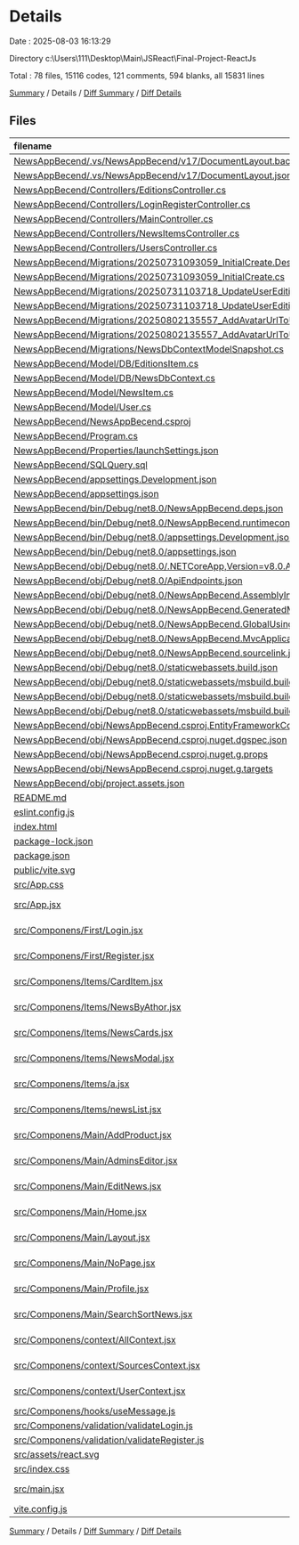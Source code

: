 # Details

Date : 2025-08-03 16:13:29

Directory c:\\Users\\111\\Desktop\\Main\\JSReact\\Final-Project-ReactJs

Total : 78 files,  15116 codes, 121 comments, 594 blanks, all 15831 lines

[Summary](results.md) / Details / [Diff Summary](diff.md) / [Diff Details](diff-details.md)

## Files
| filename | language | code | comment | blank | total |
| :--- | :--- | ---: | ---: | ---: | ---: |
| [NewsAppBecend/.vs/NewsAppBecend/v17/DocumentLayout.backup.json](/NewsAppBecend/.vs/NewsAppBecend/v17/DocumentLayout.backup.json) | JSON | 201 | 0 | 0 | 201 |
| [NewsAppBecend/.vs/NewsAppBecend/v17/DocumentLayout.json](/NewsAppBecend/.vs/NewsAppBecend/v17/DocumentLayout.json) | JSON | 201 | 0 | 0 | 201 |
| [NewsAppBecend/Controllers/EditionsController.cs](/NewsAppBecend/Controllers/EditionsController.cs) | C# | 155 | 0 | 36 | 191 |
| [NewsAppBecend/Controllers/LoginRegisterController.cs](/NewsAppBecend/Controllers/LoginRegisterController.cs) | C# | 96 | 0 | 15 | 111 |
| [NewsAppBecend/Controllers/MainController.cs](/NewsAppBecend/Controllers/MainController.cs) | C# | 53 | 8 | 9 | 70 |
| [NewsAppBecend/Controllers/NewsItemsController.cs](/NewsAppBecend/Controllers/NewsItemsController.cs) | C# | 119 | 4 | 21 | 144 |
| [NewsAppBecend/Controllers/UsersController.cs](/NewsAppBecend/Controllers/UsersController.cs) | C# | 54 | 0 | 8 | 62 |
| [NewsAppBecend/Migrations/20250731093059\_InitialCreate.Designer.cs](/NewsAppBecend/Migrations/20250731093059_InitialCreate.Designer.cs) | C# | 106 | 2 | 32 | 140 |
| [NewsAppBecend/Migrations/20250731093059\_InitialCreate.cs](/NewsAppBecend/Migrations/20250731093059_InitialCreate.cs) | C# | 76 | 3 | 9 | 88 |
| [NewsAppBecend/Migrations/20250731103718\_UpdateUserEditionsRelation.Designer.cs](/NewsAppBecend/Migrations/20250731103718_UpdateUserEditionsRelation.Designer.cs) | C# | 116 | 2 | 35 | 153 |
| [NewsAppBecend/Migrations/20250731103718\_UpdateUserEditionsRelation.cs](/NewsAppBecend/Migrations/20250731103718_UpdateUserEditionsRelation.cs) | C# | 68 | 3 | 11 | 82 |
| [NewsAppBecend/Migrations/20250802135557\_AddAvatarUrlToUser.Designer.cs](/NewsAppBecend/Migrations/20250802135557_AddAvatarUrlToUser.Designer.cs) | C# | 119 | 2 | 36 | 157 |
| [NewsAppBecend/Migrations/20250802135557\_AddAvatarUrlToUser.cs](/NewsAppBecend/Migrations/20250802135557_AddAvatarUrlToUser.cs) | C# | 23 | 3 | 4 | 30 |
| [NewsAppBecend/Migrations/NewsDbContextModelSnapshot.cs](/NewsAppBecend/Migrations/NewsDbContextModelSnapshot.cs) | C# | 117 | 1 | 36 | 154 |
| [NewsAppBecend/Model/DB/EditionsItem.cs](/NewsAppBecend/Model/DB/EditionsItem.cs) | C# | 10 | 0 | 2 | 12 |
| [NewsAppBecend/Model/DB/NewsDbContext.cs](/NewsAppBecend/Model/DB/NewsDbContext.cs) | C# | 19 | 0 | 8 | 27 |
| [NewsAppBecend/Model/NewsItem.cs](/NewsAppBecend/Model/NewsItem.cs) | C# | 15 | 0 | 2 | 17 |
| [NewsAppBecend/Model/User.cs](/NewsAppBecend/Model/User.cs) | C# | 16 | 0 | 2 | 18 |
| [NewsAppBecend/NewsAppBecend.csproj](/NewsAppBecend/NewsAppBecend.csproj) | XML | 23 | 0 | 5 | 28 |
| [NewsAppBecend/Program.cs](/NewsAppBecend/Program.cs) | C# | 29 | 4 | 10 | 43 |
| [NewsAppBecend/Properties/launchSettings.json](/NewsAppBecend/Properties/launchSettings.json) | JSON | 41 | 0 | 1 | 42 |
| [NewsAppBecend/SQLQuery.sql](/NewsAppBecend/SQLQuery.sql) | MS SQL | 6 | 0 | 2 | 8 |
| [NewsAppBecend/appsettings.Development.json](/NewsAppBecend/appsettings.Development.json) | JSON | 8 | 0 | 1 | 9 |
| [NewsAppBecend/appsettings.json](/NewsAppBecend/appsettings.json) | JSON | 12 | 0 | 1 | 13 |
| [NewsAppBecend/bin/Debug/net8.0/NewsAppBecend.deps.json](/NewsAppBecend/bin/Debug/net8.0/NewsAppBecend.deps.json) | JSON | 1,694 | 0 | 0 | 1,694 |
| [NewsAppBecend/bin/Debug/net8.0/NewsAppBecend.runtimeconfig.json](/NewsAppBecend/bin/Debug/net8.0/NewsAppBecend.runtimeconfig.json) | JSON | 20 | 0 | 0 | 20 |
| [NewsAppBecend/bin/Debug/net8.0/appsettings.Development.json](/NewsAppBecend/bin/Debug/net8.0/appsettings.Development.json) | JSON | 8 | 0 | 1 | 9 |
| [NewsAppBecend/bin/Debug/net8.0/appsettings.json](/NewsAppBecend/bin/Debug/net8.0/appsettings.json) | JSON | 12 | 0 | 1 | 13 |
| [NewsAppBecend/obj/Debug/net8.0/.NETCoreApp,Version=v8.0.AssemblyAttributes.cs](/NewsAppBecend/obj/Debug/net8.0/.NETCoreApp,Version=v8.0.AssemblyAttributes.cs) | C# | 3 | 1 | 1 | 5 |
| [NewsAppBecend/obj/Debug/net8.0/ApiEndpoints.json](/NewsAppBecend/obj/Debug/net8.0/ApiEndpoints.json) | JSON | 346 | 0 | 0 | 346 |
| [NewsAppBecend/obj/Debug/net8.0/NewsAppBecend.AssemblyInfo.cs](/NewsAppBecend/obj/Debug/net8.0/NewsAppBecend.AssemblyInfo.cs) | C# | 9 | 10 | 5 | 24 |
| [NewsAppBecend/obj/Debug/net8.0/NewsAppBecend.GeneratedMSBuildEditorConfig.editorconfig](/NewsAppBecend/obj/Debug/net8.0/NewsAppBecend.GeneratedMSBuildEditorConfig.editorconfig) | Properties | 27 | 0 | 1 | 28 |
| [NewsAppBecend/obj/Debug/net8.0/NewsAppBecend.GlobalUsings.g.cs](/NewsAppBecend/obj/Debug/net8.0/NewsAppBecend.GlobalUsings.g.cs) | C# | 16 | 1 | 1 | 18 |
| [NewsAppBecend/obj/Debug/net8.0/NewsAppBecend.MvcApplicationPartsAssemblyInfo.cs](/NewsAppBecend/obj/Debug/net8.0/NewsAppBecend.MvcApplicationPartsAssemblyInfo.cs) | C# | 3 | 10 | 5 | 18 |
| [NewsAppBecend/obj/Debug/net8.0/NewsAppBecend.sourcelink.json](/NewsAppBecend/obj/Debug/net8.0/NewsAppBecend.sourcelink.json) | JSON | 1 | 0 | 0 | 1 |
| [NewsAppBecend/obj/Debug/net8.0/staticwebassets.build.json](/NewsAppBecend/obj/Debug/net8.0/staticwebassets.build.json) | JSON | 11 | 0 | 0 | 11 |
| [NewsAppBecend/obj/Debug/net8.0/staticwebassets/msbuild.build.NewsAppBecend.props](/NewsAppBecend/obj/Debug/net8.0/staticwebassets/msbuild.build.NewsAppBecend.props) | XML | 3 | 0 | 0 | 3 |
| [NewsAppBecend/obj/Debug/net8.0/staticwebassets/msbuild.buildMultiTargeting.NewsAppBecend.props](/NewsAppBecend/obj/Debug/net8.0/staticwebassets/msbuild.buildMultiTargeting.NewsAppBecend.props) | XML | 3 | 0 | 0 | 3 |
| [NewsAppBecend/obj/Debug/net8.0/staticwebassets/msbuild.buildTransitive.NewsAppBecend.props](/NewsAppBecend/obj/Debug/net8.0/staticwebassets/msbuild.buildTransitive.NewsAppBecend.props) | XML | 3 | 0 | 0 | 3 |
| [NewsAppBecend/obj/NewsAppBecend.csproj.EntityFrameworkCore.targets](/NewsAppBecend/obj/NewsAppBecend.csproj.EntityFrameworkCore.targets) | XML | 28 | 0 | 1 | 29 |
| [NewsAppBecend/obj/NewsAppBecend.csproj.nuget.dgspec.json](/NewsAppBecend/obj/NewsAppBecend.csproj.nuget.dgspec.json) | JSON | 98 | 0 | 0 | 98 |
| [NewsAppBecend/obj/NewsAppBecend.csproj.nuget.g.props](/NewsAppBecend/obj/NewsAppBecend.csproj.nuget.g.props) | XML | 27 | 0 | 0 | 27 |
| [NewsAppBecend/obj/NewsAppBecend.csproj.nuget.g.targets](/NewsAppBecend/obj/NewsAppBecend.csproj.nuget.g.targets) | XML | 11 | 0 | 0 | 11 |
| [NewsAppBecend/obj/project.assets.json](/NewsAppBecend/obj/project.assets.json) | JSON | 5,254 | 0 | 0 | 5,254 |
| [README.md](/README.md) | Markdown | 7 | 0 | 6 | 13 |
| [eslint.config.js](/eslint.config.js) | JavaScript | 28 | 0 | 2 | 30 |
| [index.html](/index.html) | HTML | 13 | 0 | 1 | 14 |
| [package-lock.json](/package-lock.json) | JSON | 3,886 | 0 | 1 | 3,887 |
| [package.json](/package.json) | JSON | 30 | 0 | 1 | 31 |
| [public/vite.svg](/public/vite.svg) | XML | 1 | 0 | 0 | 1 |
| [src/App.css](/src/App.css) | PostCSS | 0 | 0 | 1 | 1 |
| [src/App.jsx](/src/App.jsx) | JavaScript JSX | 217 | 18 | 49 | 284 |
| [src/Componens/First/Login.jsx](/src/Componens/First/Login.jsx) | JavaScript JSX | 74 | 3 | 14 | 91 |
| [src/Componens/First/Register.jsx](/src/Componens/First/Register.jsx) | JavaScript JSX | 133 | 4 | 22 | 159 |
| [src/Componens/Items/CardItem.jsx](/src/Componens/Items/CardItem.jsx) | JavaScript JSX | 37 | 0 | 1 | 38 |
| [src/Componens/Items/NewsByAthor.jsx](/src/Componens/Items/NewsByAthor.jsx) | JavaScript JSX | 170 | 12 | 23 | 205 |
| [src/Componens/Items/NewsCards.jsx](/src/Componens/Items/NewsCards.jsx) | JavaScript JSX | 56 | 4 | 11 | 71 |
| [src/Componens/Items/NewsModal.jsx](/src/Componens/Items/NewsModal.jsx) | JavaScript JSX | 129 | 4 | 15 | 148 |
| [src/Componens/Items/a.jsx](/src/Componens/Items/a.jsx) | JavaScript JSX | 34 | 1 | 4 | 39 |
| [src/Componens/Items/newsList.jsx](/src/Componens/Items/newsList.jsx) | JavaScript JSX | 138 | 4 | 19 | 161 |
| [src/Componens/Main/AddProduct.jsx](/src/Componens/Main/AddProduct.jsx) | JavaScript JSX | 120 | 4 | 18 | 142 |
| [src/Componens/Main/AdminsEditor.jsx](/src/Componens/Main/AdminsEditor.jsx) | JavaScript JSX | 175 | 7 | 21 | 203 |
| [src/Componens/Main/EditNews.jsx](/src/Componens/Main/EditNews.jsx) | JavaScript JSX | 103 | 0 | 6 | 109 |
| [src/Componens/Main/Home.jsx](/src/Componens/Main/Home.jsx) | JavaScript JSX | 10 | 0 | 3 | 13 |
| [src/Componens/Main/Layout.jsx](/src/Componens/Main/Layout.jsx) | JavaScript JSX | 112 | 0 | 14 | 126 |
| [src/Componens/Main/NoPage.jsx](/src/Componens/Main/NoPage.jsx) | JavaScript JSX | 8 | 0 | 1 | 9 |
| [src/Componens/Main/Profile.jsx](/src/Componens/Main/Profile.jsx) | JavaScript JSX | 66 | 0 | 11 | 77 |
| [src/Componens/Main/SearchSortNews.jsx](/src/Componens/Main/SearchSortNews.jsx) | JavaScript JSX | 128 | 3 | 20 | 151 |
| [src/Componens/context/AllContext.jsx](/src/Componens/context/AllContext.jsx) | JavaScript JSX | 21 | 0 | 5 | 26 |
| [src/Componens/context/SourcesContext.jsx](/src/Componens/context/SourcesContext.jsx) | JavaScript JSX | 38 | 0 | 5 | 43 |
| [src/Componens/context/UserContext.jsx](/src/Componens/context/UserContext.jsx) | JavaScript JSX | 23 | 0 | 3 | 26 |
| [src/Componens/hooks/useMessage.js](/src/Componens/hooks/useMessage.js) | JavaScript | 33 | 0 | 6 | 39 |
| [src/Componens/validation/validateLogin.js](/src/Componens/validation/validateLogin.js) | JavaScript | 21 | 0 | 1 | 22 |
| [src/Componens/validation/validateRegister.js](/src/Componens/validation/validateRegister.js) | JavaScript | 0 | 0 | 1 | 1 |
| [src/assets/react.svg](/src/assets/react.svg) | XML | 1 | 0 | 0 | 1 |
| [src/index.css](/src/index.css) | PostCSS | 22 | 0 | 3 | 25 |
| [src/main.jsx](/src/main.jsx) | JavaScript JSX | 17 | 2 | 2 | 21 |
| [vite.config.js](/vite.config.js) | JavaScript | 5 | 1 | 2 | 8 |

[Summary](results.md) / Details / [Diff Summary](diff.md) / [Diff Details](diff-details.md)